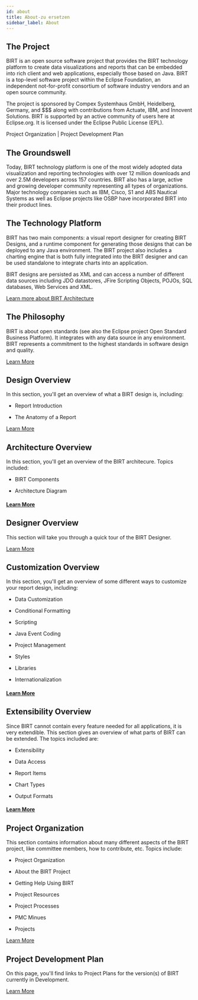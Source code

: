 ```yaml
---
id: about
title: About-zu ersetzen
sidebar_label: About
---
```


## The Project

BIRT is an open source software project that provides the BIRT technology platform to create data visualizations and reports that can be embedded into rich client and web applications, especially those based on Java. BIRT is a top-level software project within the Eclipse Foundation, an independent not-for-profit consortium of software industry vendors and an open source community.

The project is sponsored by Compex Systemhaus GmbH, Heidelberg, Germany, and $$$ along with contributions from Actuate, IBM, and Innovent Solutions. BIRT is supported by an active community of users here at Eclipse.org. It is licensed under the Eclipse Public License (EPL).

Project Organization | Project Development Plan

## The Groundswell

Today, BIRT technology platform is one of the most widely
adopted data visualization and reporting technologies with over 12
million downloads and over 2.5M developers across 157 countries. BIRT
also has a large, active and growing developer community representing
all types of organizations. Major technology companies such as IBM,
Cisco, S1 and ABS Nautical Systems as well as Eclipse projects like OSBP have incorporated BIRT into their
product lines.

## The Technology Platform

BIRT has two main components: a visual report designer for
creating BIRT Designs, and a runtime component for generating those
designs that can be deployed to any Java environment. The BIRT project
also includes a charting engine that is both fully integrated into the
BIRT designer and can be used standalone to integrate charts into an
application.

BIRT designs are persisted as XML and can access a number of
different data sources including JDO datastores, JFire Scripting
Objects, POJOs, SQL databases, Web Services and XML.

[Learn more about BIRT Architecture](https://www.eclipse.org/birt/about/architecture.php)

## The Philosophy

BIRT is about open standards (see also the Eclipse project Open Standard Business Platform). It integrates with any data source in any
environment. BIRT represents a commitment to the highest standards in
software design and quality.

[Learn More](https://www.eclipse.org/birt/about/design.php)

## Design Overview

In this section, you'll get an overview of what a BIRT design is, including:

*   Report Introduction


*   The Anatomy of a Report

[Learn More](https://www.eclipse.org/birt/about/design.php)

## Architecture Overview

In this section, you'll get an overview of the BIRT architecure. Topics included:

*   BIRT Components

*   Architecture Diagram

#### [Learn More](https://www.eclipse.org/birt/about/architecture.php)

## Designer Overview

This section will take you through a quick tour of the BIRT Designer.

[Learn More](https://www.eclipse.org/birt/about/designer.php)

## Customization Overview

In this section, you'll get an overview of some different ways to customize your report design, including:

*   Data Customization

*   Conditional Formatting

*   Scripting

*   Java Event Coding

*   Project Management

*   Styles

*   Libraries

*   Internationalization

#### [Learn More](https://www.eclipse.org/birt/about/customization.php)

## Extensibility Overview

Since BIRT cannot contain every feature needed for all
applications, it is very extendible. This section gives an overview of
what parts of BIRT can be extended. The topics included are:

*   Extensibility

*   Data Access

*   Report Items

*   Chart Types

*   Output Formats

#### [Learn More](https://www.eclipse.org/birt/about/extensibility.php)

## Project Organization

This section contains information about many different aspects
of the BIRT project, like committee members, how to contribute, etc.
Topics include:

*   Project Organization

*   About the BIRT Project

*   Getting Help Using BIRT

*   Project Resources

*   Project Processes

*   PMC Minues

*   Projects

[Learn More](https://www.eclipse.org/birt/about/project-organization/)

## Project Development Plan

On this page, you'll find links to Project Plans for the version(s) of BIRT currently in Development.

[Learn More](https://wiki.eclipse.org/BIRT_Project_Plan)
